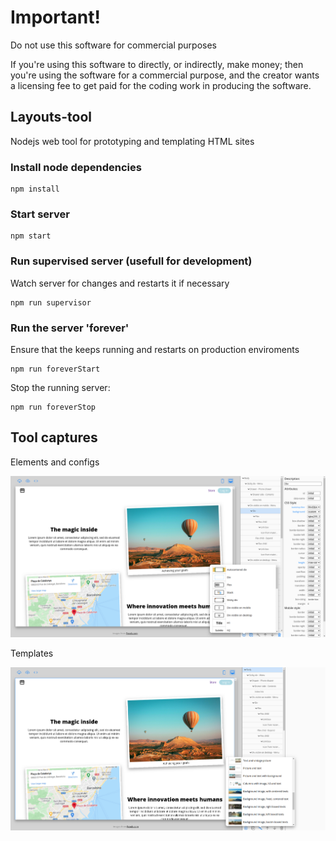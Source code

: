 # Important!

Do not use this software for commercial purposes

If you're using this software to directly, or indirectly, make money; then you're using the software for a commercial purpose, and the creator wants a licensing fee to get paid for the coding work in producing the software.

## Layouts-tool

Nodejs web tool for prototyping and templating HTML sites

### Install node dependencies

```
npm install
```

### Start server

```
npm start
```

### Run supervised server (usefull for development)

Watch server for changes and restarts it if necessary

```
npm run supervisor
```

### Run the server 'forever'

Ensure that the keeps running and restarts on production enviroments

```
npm run foreverStart
```

Stop the running server:

```
npm run foreverStop
```

## Tool captures

Elements and configs

![Elements](public/tool/images/toolPreview0.png)

Templates

![Templates](public/tool/images/toolPreview1.png)

